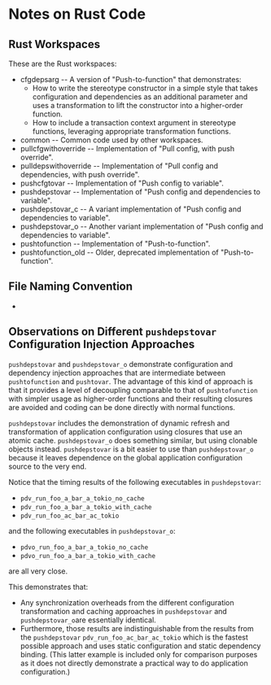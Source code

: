# Notes on Rust Code

## Rust Workspaces

These are the Rust workspaces:

- cfgdepsarg -- A version of "Push-to-function" that demonstrates:
  - How to write the stereotype constructor in a simple style that takes configuration and dependencies as an additional parameter and uses a transformation to lift the constructor into a higher-order function.
  - How to include a transaction context argument in stereotype functions, leveraging appropriate transformation functions.
- common -- Common code used by other workspaces.
- pullcfgwithoverride -- Implementation of "Pull config, with push override".
- pulldepswithoverride -- Implementation of "Pull config and dependencies, with push override".
- pushcfgtovar -- Implementation of "Push config to variable".
- pushdepstovar -- Implementation of "Push config and dependencies to variable".
- pushdepstovar_c -- A variant implementation of "Push config and dependencies to variable".
- pushdepstovar_o -- Another variant implementation of "Push config and dependencies to variable".
- pushtofunction -- Implementation of "Push-to-function".
- pushtofunction_old -- Older, deprecated implementation of "Push-to-function".

## File Naming Convention

- 

## Observations on Different `pushdepstovar` Configuration Injection Approaches

`pushdepstovar` and `pushdepstovar_o` demonstrate configuration and dependency injection approaches that are intermediate between `pushtofunction` and `pushtovar`. The advantage of this kind of approach is that it provides a level of decoupling comparable to that of `pushtofunction` with simpler usage as higher-order functions and their resulting closures are avoided and coding can be done directly with normal functions.

`pushdepstovar` includes the demonstration of dynamic refresh and transformation of application configuration using closures that use an atomic cache. `pushdepstovar_o` does something similar, but using clonable objects instead. `pushdepstovar` is a bit easier to use than `pushdepstovar_o` because it leaves dependence on the global application configuration source to the very end.

Notice that the timing results of the following executables in `pushdepstovar`:

- `pdv_run_foo_a_bar_a_tokio_no_cache`
- `pdv_run_foo_a_bar_a_tokio_with_cache`
- `pdv_run_foo_ac_bar_ac_tokio`

and the following executables in `pushdepstovar_o`:

- `pdvo_run_foo_a_bar_a_tokio_no_cache`
- `pdvo_run_foo_a_bar_a_tokio_with_cache`

are all very close.

This demonstrates that:

- Any synchronization overheads from the different configuration transformation and caching approaches in `pushdepstovar` and `pushdepstovar_o`are essentially identical.
- Furthermore, those results are indistinguishable from the results from the `pushdepstovar` `pdv_run_foo_ac_bar_ac_tokio` which is the fastest possible approach and uses static configuration and static dependency binding. (This latter example is included only for comparison purposes as it does not directly demonstrate a practical way to do application configuration.)
